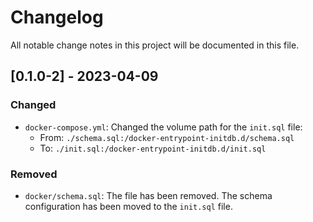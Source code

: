 # Changelog

All notable change notes in this project will be documented in this file.

## [0.1.0-2] - 2023-04-09
### Changed
- `docker-compose.yml`: Changed the volume path for the `init.sql` file:
  - From: `./schema.sql:/docker-entrypoint-initdb.d/schema.sql`
  - To: `./init.sql:/docker-entrypoint-initdb.d/init.sql`

### Removed
- `docker/schema.sql`: The file has been removed. The schema configuration has been moved to the `init.sql` file.
